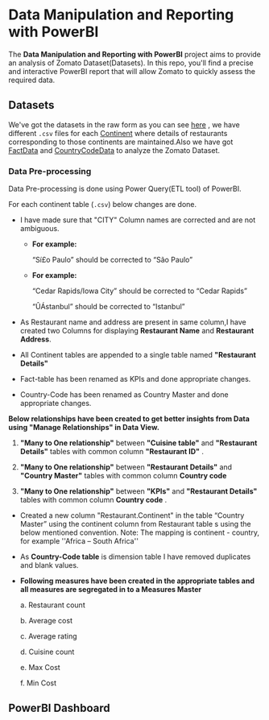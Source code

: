 # **Data Manipulation and Reporting with PowerBI**

The **Data Manipulation and Reporting with PowerBI** project aims to provide an analysis of Zomato Dataset(Datasets). In this repo, you'll find a precise and interactive PowerBI report that will allow Zomato to quickly assess the required data.

## **Datasets**
We've got the datasets in the raw form as you can see [here](Datasets) , we have  different `.csv` files for each [Continent](Datasets/Continents) where details of restaurants corresponding to those continents are maintained.Also we have got [FactData](Datasets/Fact-Table.xlsx) and [CountryCodeData](Datasets/Country-Code.xlsx) to analyze the Zomato Dataset. 


  ### **Data Pre-processing**
  
  Data Pre-processing is done using Power Query(ETL tool) of PowerBI.
  
  For each continent table (`.csv`) below changes are done.
  
  - I have made sure that "CITY" Column names are corrected and are not ambiguous.
     - **For example:**
       
        “Sí£o Paulo” should be corrected to “São Paulo”
        
      - **For example:**
       
         “Cedar Rapids/Iowa City” should be corrected to “Cedar Rapids”
         
         “ÛÁstanbul” should be corrected to “Istanbul”
         
  - As Restaurant name and address are present in same column,I have created two  Columns for displaying **Restaurant Name** and **Restaurant Address**.
  - All Continent tables are appended to a single table named **"Restaurant Details"**
  - Fact-table has been renamed as KPIs and done appropriate changes.
  - Country-Code has been renamed as Country Master and done appropriate changes.
  
  **Below  relationships have been created to get better insights from Data using "Manage Relationships" in Data View.**
  
   1. **"Many to One relationship"** between **"Cuisine table"** and **"Restaurant Details"** tables with common column **"Restaurant ID"** .
  
   2. **"Many to One relationship"** between **"Restaurant Details"** and **"Country Master"** tables with common column **Country code** 
  
   3. **"Many to One relationship"** between **"KPIs"** and **"Restaurant Details"** tables with common column **Country code** .
     
  - Created a new column "Restaurant.Continent" in the table  “Country Master”  using the continent column from Restaurant table s using the below 
     mentioned convention.
     Note: The mapping is continent - country, for example ''Africa – South Africa''  
    
  - As **Country-Code table** is dimension table I have removed duplicates and blank values.
 
  - **Following measures have been created in the appropriate tables and all measures are segregated in to a Measures Master** 

     a. Restaurant count
     
     b. Average cost
     
     c. Average rating
     
     d. Cuisine count
     
     e. Max Cost
     
     f. Min Cost
   
   
   ## **PowerBI  Dashboard**
   
   
